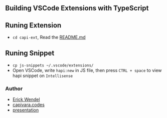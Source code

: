 ## Building VSCode Extensions with TypeScript


## Runing Extension
- `cd capi-ext`, Read the [README.md](/capi-ext/README.md)

## Runing Snippet
- `cp js-snippets ~/.vscode/extensions/`
- Open VSCode, write `hapi:new` in JS file, then press `CTRL + space` to view hapi snippet on `Intellisense`

### Author
 - [Erick Wendel](http://erickwendel.com.br)
 - [capivara.codes](http://capivara.codes?from=erickwendel.com.br)
 - [presentation](https://slides.com/erickwendel/building-vscode-extensions-with-typescript-capiconf-mini/)
